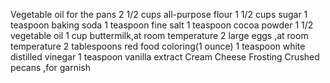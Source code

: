 Vegetable oil for the pans
2 1/2 cups all-purpose flour
1 1/2 cups sugar
1 teaspoon baking soda
1 teaspoon fine salt
1 teaspoon cocoa powder
1 1/2 vegetable oil
1 cup buttermilk,at room temperature
2 large eggs ,at room temperature
2 tablespoons red food coloring(1 ounce)
1 teaspoon white distilled vinegar
1 teaspoon vanilla extract 
Cream Cheese Frosting
Crushed pecans ,for garnish